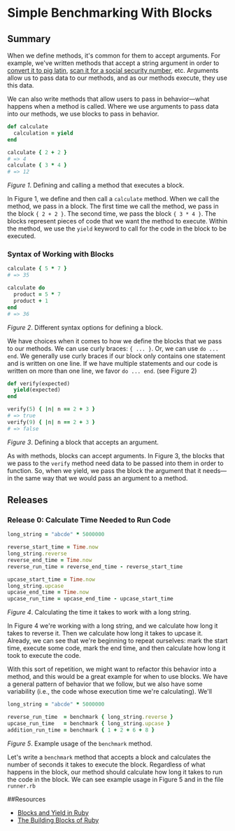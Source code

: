 # Simple Benchmarking With Blocks

## Summary
When we define methods, it's common for them to accept arguments. For example, we've written methods that accept a string argument in order to [convert it to pig latin][pig latin challenge], [scan it for a social security number][regular expressions challenge], etc. Arguments allow us to pass data to our methods, and as our methods execute, they use this data.  

We can also write methods that allow users to pass in behavior—what happens when a method is called.  Where we use arguments to pass data into our methods, we use blocks to pass in behavior.

```ruby
def calculate
  calculation = yield
end

calculate { 2 + 2 }
# => 4
calculate { 3 * 4 }
# => 12
```
*Figure 1*.  Defining and calling a method that executes a block.

In Figure 1, we define and then call a `calculate` method.  When we call the method, we pass in a block.  The first time we call the method, we pass in the block `{ 2 + 2 }`.  The second time, we pass the block `{ 3 * 4 }`.  The blocks represent pieces of code that we want the method to execute.  Within the method, we use the `yield` keyword to call for the code in the block to be executed.


### Syntax of Working with Blocks
```ruby
calculate { 5 * 7 }
# => 35

calculate do
  product = 5 * 7
  product + 1
end
# => 36
```
*Figure 2*.  Different syntax options for defining a block.

We have choices when it comes to how we define the blocks that we pass to our methods.  We can use curly braces:  `{ ... }`.  Or, we can use `do ... end`.  We generally use curly braces if our block only contains one statement and is written on one line.  If we have multiple statements and our code is written on more than one line, we favor `do ... end`. (see Figure 2)

```ruby
def verify(expected)
  yield(expected)
end

verify(5) { |n| n == 2 + 3 }
# => true
verify(9) { |n| n == 2 + 3 }
# => false
```
*Figure 3*.  Defining a block that accepts an argument.

As with methods, blocks can accept arguments.  In Figure 3, the blocks that we pass to the `verify` method need data to be passed into them in order to function.  So, when we yield, we pass the block the argument that it needs—in the same way that we would pass an argument to a method.

## Releases
### Release 0:  Calculate Time Needed to Run Code
```ruby
long_string = "abcde" * 5000000

reverse_start_time = Time.now
long_string.reverse
reverse_end_time = Time.now
reverse_run_time = reverse_end_time - reverse_start_time

upcase_start_time = Time.now
long_string.upcase
upcase_end_time = Time.now
upcase_run_time = upcase_end_time - upcase_start_time
```
*Figure 4*. Calculating the time it takes to work with a long string.

In Figure 4 we're working with a long string, and we calculate how long it takes to reverse it.  Then we calculate how long it takes to upcase it.  Already, we can see that we're beginning to repeat ourselves:  mark the start time, execute some code, mark the end time, and then calculate how long it took to execute the code.

With this sort of repetition, we might want to refactor this behavior into a method, and this would be a great example for when to use blocks. We have a general pattern of behavior that we follow, but we also have some variability (i.e., the code whose execution time we're calculating).  We'll

```ruby
long_string = "abcde" * 5000000

reverse_run_time  = benchmark { long_string.reverse }
upcase_run_time   = benchmark { long_string.upcase }
addition_run_time = benchmark { 1 + 2 + 6 + 8 }
```
*Figure 5*. Example usage of the `benchmark` method.

Let's write a `benchmark` method that accepts a block and calculates the number of seconds it takes to execute the block. Regardless of what happens in the block, our method should calculate how long it takes to run the code in the block.  We can see example usage in Figure 5 and in the file `runner.rb`



##Resources

* [Blocks and Yield in Ruby](http://stackoverflow.com/questions/3066703/blocks-and-yields-in-ruby)
* [The Building Blocks of Ruby](http://yehudakatz.com/2010/02/07/the-building-blocks-of-ruby/)

[pig latin challenge]: ../../../pig-latin-challenge
[regular expressions challenge]: ../../../ruby-drill-regular-expressions-challenge
